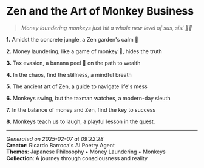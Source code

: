 # Zen and the Art of Monkey Business

> *Money laundering monkeys just hit a whole new level of sus, sis! 🥱🐒*

**1.** Amidst the concrete jungle, a Zen garden's calm 🌿


**2.** Money laundering, like a game of monkey 🐒, hides the truth


**3.** Tax evasion, a banana peel 🍌 on the path to wealth


**4.** In the chaos, find the stillness, a mindful breath


**5.** The ancient art of Zen, a guide to navigate life's mess


**6.** Monkeys swing, but the taxman watches, a modern-day sleuth


**7.** In the balance of money and Zen, find the key to success


**8.** Monkeys teach us to laugh, a playful lesson in the quest.



---

*Generated on 2025-02-07 at 09:22:28*  
**Creator**: Ricardo Barroca's AI Poetry Agent  
**Themes**: Japanese Philosophy • Money Laundering • Monkeys  
**Collection**: A journey through consciousness and reality